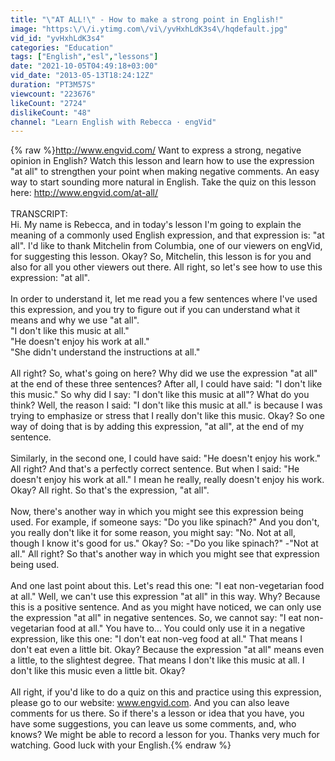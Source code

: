 ```yaml
---
title: "\"AT ALL!\" - How to make a strong point in English!"
image: "https:\/\/i.ytimg.com\/vi\/yvHxhLdK3s4\/hqdefault.jpg"
vid_id: "yvHxhLdK3s4"
categories: "Education"
tags: ["English","esl","lessons"]
date: "2021-10-05T04:49:18+03:00"
vid_date: "2013-05-13T18:24:12Z"
duration: "PT3M57S"
viewcount: "223676"
likeCount: "2724"
dislikeCount: "48"
channel: "Learn English with Rebecca · engVid"
---
```

{% raw %}<a rel="nofollow" target="blank" href="http://www.engvid.com/">http://www.engvid.com/</a> Want to express a strong, negative opinion in English? Watch this lesson and learn how to use the expression &quot;at all&quot; to strengthen your point when making negative comments. An easy way to start sounding more natural in English. Take the quiz on this lesson here: <a rel="nofollow" target="blank" href="http://www.engvid.com/at-all/">http://www.engvid.com/at-all/</a><br /><br />TRANSCRIPT:<br />Hi. My name is Rebecca, and in today's lesson I'm going to explain the meaning of a commonly used English expression, and that expression is: &quot;at all&quot;. I'd like to thank Mitchelin from Columbia, one of our viewers on engVid, for suggesting this lesson. Okay? So, Mitchelin, this lesson is for you and also for all you other viewers out there. All right, so let's see how to use this expression: &quot;at all&quot;.<br /><br />In order to understand it, let me read you a few sentences where I've used this expression, and you try to figure out if you can understand what it means and why we use &quot;at all&quot;.<br />&quot;I don't like this music at all.&quot;<br />&quot;He doesn't enjoy his work at all.&quot;<br />&quot;She didn't understand the instructions at all.&quot;<br /><br />All right? So, what's going on here? Why did we use the expression &quot;at all&quot; at the end of these three sentences? After all, I could have said: &quot;I don't like this music.&quot; So why did I say: &quot;I don't like this music at all&quot;? What do you think? Well, the reason I said: &quot;I don't like this music at all.&quot; is because I was trying to emphasize or stress that I really don't like this music. Okay? So one way of doing that is by adding this expression, &quot;at all&quot;, at the end of my sentence.<br /><br />Similarly, in the second one, I could have said: &quot;He doesn't enjoy his work.&quot; All right? And that's a perfectly correct sentence. But when I said: &quot;He doesn't enjoy his work at all.&quot; I mean he really, really doesn't enjoy his work. Okay? All right. So that's the expression, &quot;at all&quot;.<br /><br />Now, there's another way in which you might see this expression being used. For example, if someone says: &quot;Do you like spinach?&quot; And you don't, you really don't like it for some reason, you might say: &quot;No. Not at all, though I know it's good for us.&quot; Okay? So: -&quot;Do you like spinach?&quot; -&quot;Not at all.&quot; All right? So that's another way in which you might see that expression being used.<br /><br />And one last point about this. Let's read this one: &quot;I eat non-vegetarian food at all.&quot; Well, we can't use this expression &quot;at all&quot; in this way. Why? Because this is a positive sentence. And as you might have noticed, we can only use the expression &quot;at all&quot; in negative sentences. So, we cannot say: &quot;I eat non-vegetarian food at all.&quot; You have to... You could only use it in a negative expression, like this one: &quot;I don't eat non-veg food at all.&quot; That means I don't eat even a little bit. Okay? Because the expression &quot;at all&quot; means even a little, to the slightest degree. That means I don't like this music at all. I don't like this music even a little bit. Okay?<br /><br />All right, if you'd like to do a quiz on this and practice using this expression, please go to our website: www.engvid.com. And you can also leave comments for us there. So if there's a lesson or idea that you have, you have some suggestions, you can leave us some comments, and, who knows? We might be able to record a lesson for you. Thanks very much for watching. Good luck with your English.{% endraw %}
